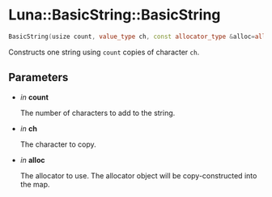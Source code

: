 # Luna::BasicString::BasicString

```c++
BasicString(usize count, value_type ch, const allocator_type &alloc=allocator_type())
```

Constructs one string using `count` copies of character `ch`. 



## Parameters
* *in* **count**

    The number of characters to add to the string. 

* *in* **ch**

    The character to copy. 

* *in* **alloc**

    The allocator to use. The allocator object will be copy-constructed into the map. 

